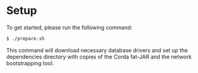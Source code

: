 # Setup

To get started, please run the following command:

```bash
$ ./prepare.sh
```

This command will download necessary database drivers and set up
the dependencies directory with copies of the Corda fat-JAR and
the network bootstrapping tool.